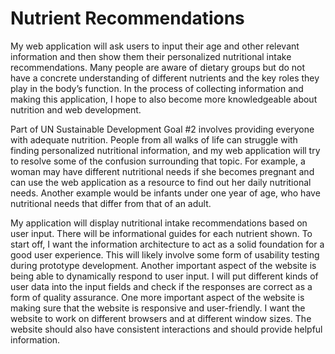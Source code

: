 # Nutrient Recommendations

My web application will ask users to input their age and other relevant information and then show them their personalized nutritional intake recommendations. Many people are aware of dietary groups but do not have a concrete understanding of different nutrients and the key roles they play in the body’s function. In the process of collecting information and making this application, I hope to also become more knowledgeable about nutrition and web development.

Part of UN Sustainable Development Goal #2 involves providing everyone with adequate nutrition. People from all walks of life can struggle with finding personalized nutritional information, and my web application will try to resolve some of the confusion surrounding that topic. For example, a woman may have different nutritional needs if she becomes pregnant and can use the web application as a resource to find out her daily nutritional needs. Another example would be infants under one year of age, who have nutritional needs that differ from that of an adult.

My application will display nutritional intake recommendations based on user input. There will be informational guides for each nutrient shown. To start off, I want the information architecture to act as a solid foundation for a good user experience. This will likely involve some form of usability testing during prototype development. Another important aspect of the website is being able to dynamically respond to user input. I will put different kinds of user data into the input fields and check if the responses are correct as a form of quality assurance. One more important aspect of the website is making sure that the website is responsive and user-friendly. I want the website to work on different browsers and at different window sizes. The website should also have consistent interactions and should provide helpful information.